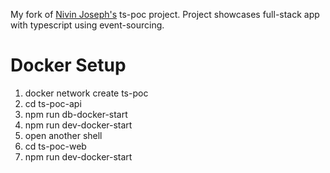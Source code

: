 My fork of [Nivin Joseph's](https://github.com/nivinjoseph) ts-poc project. Project showcases full-stack app with typescript using event-sourcing.

# Docker Setup
1. docker network create ts-poc
1. cd ts-poc-api
1. npm run db-docker-start
1. npm run dev-docker-start
1. open another shell
1. cd ts-poc-web
1. npm run dev-docker-start